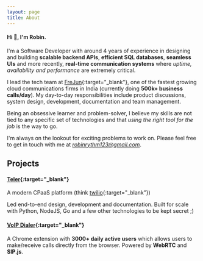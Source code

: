 ```yaml
---
layout: page
title: About
---
```




#### Hi :wave:, I'm Robin.

I'm a Software Developer with around 4 years of experience in designing and building **scalable backend APIs**, **efficient SQL databases**, **seamless UIs** and more recently, **real-time communication systems** where *uptime, availability and performance* are extremely critical.

I lead the tech team at [FreJun](https://frejun.com){:target="_blank"}, one of the fastest growing cloud communications firms in India (currently doing **500k+ business   calls/day**).
My day-to-day responsibilities include product discussions, system design, development, documentation and team management.

Being an obsessive learner and problem-solver, I believe my skills are not tied to any specific set of technologies and that *using the right tool for the job* is the way to go.

I'm always on the lookout for exciting problems to work on. Please feel free to get in touch with me at *robinrythm123@gmail.com*.

## Projects

#### [Teler](https://pypi.org/project/teler/){:target="_blank"}
A modern CPaaS platform (think [twilio](https://www.twilio.com/en-us){:target="_blank"})

Led end-to-end design, development and documentation. 
Built for scale with Python, NodeJS, Go and a few other technologies to be kept secret ;)


#### [VoIP Dialer](https://chromewebstore.google.com/detail/frejun-chrome-dialler-plu/eninbjdhgaccikhclpomppfcclammnoc?hl=en){:target="_blank"}
A Chrome extension with **3000+ daily active users** which allows users to make/receive calls directly from the browser. Powered by **WebRTC** and **SIP.js**.